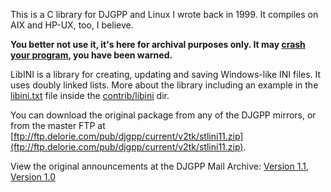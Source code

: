 This is a C library for DJGPP and Linux I wrote back in 1999. It compiles on AIX and HP-UX, too, I believe.

**You better not use it, it's here for archival purposes only. It may [crash your program](http://www.delorie.com/djgpp//mail-archives/browse.cgi?p=djgpp/2000/08/14/14:45:43.1), you have been warned.**

LibINI is a library for creating, updating and saving Windows-like INI files. It uses doubly linked lists. More about the library including an example in the [libini.txt](https://github.com/spaze/djgpp-libini/blob/master/contrib/libini/libini.txt) file inside the [contrib/libini](https://github.com/spaze/djgpp-libini/tree/master/contrib/libini) dir.

You can download the original package from any of the DJGPP mirrors, or from the master FTP at [ftp://ftp.delorie.com/pub/djgpp/current/v2tk/stlini11.zip](ftp://ftp.delorie.com/pub/djgpp/current/v2tk/stlini11.zip).

View the original announcements at the DJGPP Mail Archive: [Version 1.1](http://www.delorie.com/djgpp/mail-archives/browse.cgi?p=djgpp-announce/1999/04/06/15:12:09), [Version 1.0](http://www.delorie.com/djgpp/mail-archives/browse.cgi?p=djgpp/1999/02/19/10:33:05)
